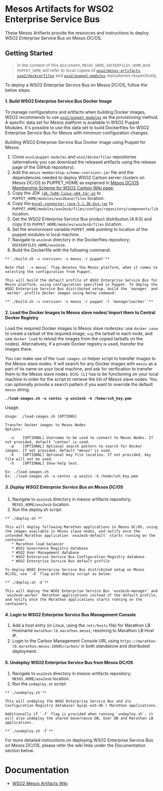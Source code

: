 # Mesos Artifacts for WSO2 Enterprise Service Bus

These Mesos Artifacts provide the resources and instructions to deploy WSO2 Enterprise Service Bus on Mesos DC/OS.

## Getting Started

>In the context of this document, `MESOS_HOME`, `DOCKERFILES_HOME` and `PUPPET_HOME` will refer to local copies of [`wso2/mesos-artifacts`](https://github.com/wso2/mesos-artifacts/), [`wso2/dockcerfiles`](https://github.com/wso2/dockerfiles/) and [`wso2/puppet-modules`](https://github.com/wso2/puppet-modules) repositories respectively.

To deploy a WSO2 Enterprise Service Bus on Mesos DC/OS, follow the below steps:

#### 1. Build WSO2 Enterprise Service Bus Docker Image

To manage configurations and artifacts when building Docker images, WSO2 recommends to use [`wso2/puppet-modules`](https://github.com/wso2/puppet-modules) as the provisioning method. A specific data set for Mesos platform is available in WSO2 Puppet Modules. It's possible to use this data set to build Dockerfiles for WSO2 Enterprise Service Bus for Mesos with minimum configuration changes.

Building WSO2 Enterprise Service Bus Docker image using Puppet for Mesos:

  1. Clone `wso2/puppet-modules` and `wso2/dockerfiles` repositories (alternatively you can download the released artifacts using the release page of the GitHub repository).
  2. Add the `mesos-membership-scheme-<version>.jar` file and the dependencies needed to deploy WSO2 Carbon server clusters on Mesos DC/OS to PUPPET_HOME as explained in [Mesos DC/OS Membership Scheme for WSO2 Carbon Wiki page](https://docs.wso2.com/display/MA100/Mesos+DC-OS+Membership+Scheme+for+WSO2+Carbon).
  3. Copy the JDK [`jdk-7u80-linux-x64.tar.gz`](http://www.oracle.com/technetwork/java/javase/downloads/jdk7-downloads-1880260.html) to `PUPPET_HOME/modules/wso2base/files` location.
  4. Copy the [`mysql-connector-java-5.1.36-bin.jar`](https://downloads.mysql.com/archives/get/file/mysql-connector-java-5.1.36.zip) to `PUPPET_HOME/modules/wso2esb/files/configs/repository/components/lib` location.
  5. Get the WSO2 Enterprise Service Bus product distribution (4.9.0) and copy it to `PUPPET_HOME/modules/wso2esb/files` location.
  6. Set the environment variable `PUPPET_HOME` pointing to location of the puppet modules in local machine.
  7. Navigate to `wso2esb` directory in the Dockerfiles repository; `DOCKERFILES_HOME/wso2esb`.
  8. Build the Dockerfile with the following command:

    **`./build.sh -v <version> -s mesos -r puppet`**

    Note that `-s mesos` flag denotes the Mesos platform, when it comes to selecting the configuration from Puppet.

    This will build the default profile of WSO2 Enterprise Service Bus for Mesos platform, using configuration specified in Puppet. To deploy the WSO2 Enterprise Service Bus distributed setup, build the `manager` and `worker` profile Docker images using below command:
  
    **`./build.sh -v <version> -s mesos -r puppet -l 'manager|worker'`**
  

#### 2. Load the Docker Images to Mesos slave nodes/ Import them to Central Docker Registry

Load the required Docker images to Mesos slave nodes(ex: use `docker save` to create a tarball of the required image, `scp` the tarball to each node, and use `docker load` to reload the images from the copied tarballs on the nodes). Alternatively, if a private Docker registry is used, transfer the images there.

You can make use of the `load-images.sh` helper script to transfer images to the Mesos slave nodes. It will search for any Docker images with `mesos` as a part of its name on your local machine, and ask for verification to transfer them to the Mesos slave nodes. `DCOS CLI` has to be functioning on your local machine in order for the script to retrieve the list of Mesos slave nodes. You can optionally provide a search pattern if you want to override the default `mesos` string.

**`./load-images.sh -u centos -p wso2esb -k /home/ssh_key.pem`**

Usage:
```
Usage: ./load-images.sh [OPTIONS]

Transfer Docker images to Mesos Nodes
Options:

  -u	[OPTIONAL] Username to be used to connect to Mesos Nodes. If not provided, default "centos" is used.
  -p	[OPTIONAL] Optional search pattern to search for Docker images. If not provided, default "mesos" is used.
  -k	[OPTIONAL] Optional key file location. If not provided, key file will not be used.
  -h	[OPTIONAL] Show help text.

Ex: ./load-images.sh
Ex: ./load-images.sh -u centos -p wso2is -k /home/ssh_key.pem
```
    
##### 3. Deploy WSO2 Enterprise Service Bus on Mesos DC/OS
  1. Navigate to `wso2esb` directory in mesos-artifacts repository; `MESOS_HOME/wso2esb` location.
  2. Run the deploy.sh script:

    **`./deploy.sh`**
    
    This will deploy following Marathon applications in Mesos DC/OS, using the images available in Mesos slave nodes, and notify once the intended Marathon application `wso2esb-default` starts running on the container.
       * Marathon load balancer
       * WSO2 Governance Registry database
       * WSO2 User Management database
       * WSO2 Enterprise Service Bus Configuration Registry database
       * WSO2 Enterprise Service Bus default profile
       
    To deploy WSO2 Enterprise Service Bus distributed setup on Mesos DC/OS, use `-d` flag with deploy script as below:
     
    **`./deploy.sh -d`**
    
    This will deploy the WSO2 Enterprise Service Bus `wso2esb-manager` and `wso2esb-worker` Marathon applications instead of the default profile, and notify once the Marathon applications starts running on the containers.

#### 4. Login to WSO2 Enterprise Service Bus Management Console
  1. Add a host entry (in Linux, using the `/etc/hosts` file) for Marathon LB Hostname `marathon-lb.marathon.mesos`, resolving to Marathon LB Host IP.
  2. Login to the Carbon Management Console URL using `https://marathon-lb.marathon.mesos:10095/carbon/` in both standalone and distributed deployment.
 
#### 5. Undeploy WSO2 Enterprise Service Bus from Mesos DC/OS
  1. Navigate to `wso2esb` directory in mesos-artifacts repository; `MESOS_HOME/wso2esb` location.
  2. Run the `undeploy.sh` script:

    **`./undeploy.sh`**

    This will undeploy the WSO2 Enterprise Service Bus and its Configuration Registry database(`mysql-esb-db`) Marathon applications.
   
    Additionally if `-f` flag is provided when running `undeploy.sh`, it will also undeploy the shared Governance DB, User DB and Marathon LB applications.
    
    **`./undeploy.sh -f`**

For more detailed instructions on deploying WSO2 Enterprise Service Bus on Mesos DC/OS, please refer the wiki links under the Documentation section below.

# Documentation
* [WSO2 Mesos Artifacts Wiki](https://docs.wso2.com/display/MA100/Home)
